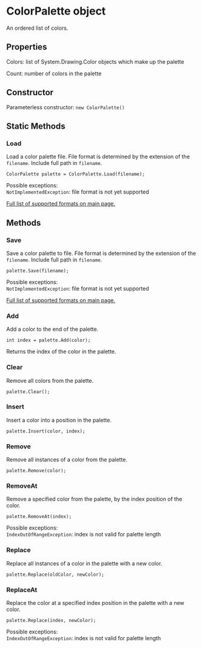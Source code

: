 # ColorPalette object

An ordered list of colors.

## Properties

Colors: list of System.Drawing.Color objects which make up the palette

Count: number of colors in the palette

## Constructor

Parameterless constructor: `new ColorPalette()`

## Static Methods

### Load

Load a color palette file. File format is determined by the extension of the `filename`. Include full path in `filename`.

`ColorPalette palette = ColorPalette.Load(filename);`

Possible exceptions:  
`NotImplementedException`: file format is not yet supported

[Full list of supported formats on main page.](../README.md)

## Methods

### Save

Save a color palette to file. File format is determined by the extension of the `filename`. Include full path in `filename`.

`palette.Save(filename);`

Possible exceptions:  
`NotImplementedException`: file format is not yet supported

[Full list of supported formats on main page.](../README.md)

### Add

Add a color to the end of the palette.

`int index = palette.Add(color);`

Returns the index of the color in the palette.

### Clear

Remove all colors from the palette.

`palette.Clear();`

### Insert

Insert a color into a position in the palette.

`palette.Insert(color, index);`

### Remove

Remove all instances of a color from the palette.

`palette.Remove(color);`

### RemoveAt

Remove a specified color from the palette, by the index position of the color.

`palette.RemoveAt(index);`

Possible exceptions:  
`IndexOutOfRangeException`: index is not valid for palette length

### Replace

Replace all instances of a color in the palette with a new color.

`palette.Replace(oldColor, newColor);`

### ReplaceAt

Replace the color at a specified index position in the palette with a new color.

`palette.Replace(index, newColor);`

Possible exceptions:  
`IndexOutOfRangeException`: index is not valid for palette length
